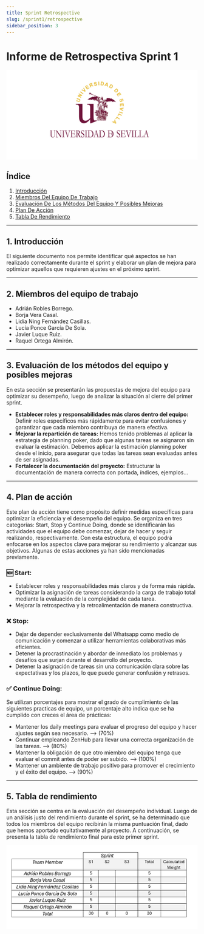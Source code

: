 ```yaml
---
title: Sprint Retrospective
slug: /sprint1/retrospective
sidebar_position: 3
---
```

# Informe de Retrospectiva Sprint 1

![Logo Universidad de Sevilla](./img/banner.jpg) 

## Índice

1. [Introducción](#1-introducción)
2. [Miembros Del Equipo De Trabajo](#2-miembros-del-equipo-de-trabajo)
3. [Evaluación De Los Métodos Del Equipo Y Posibles Mejoras](#3-evaluación-de-los-métodos-del-equipo-y-posibles-mejoras)
4. [Plan De Acción](#4-plan-de-acción)
5. [Tabla De Rendimiento](#5-tabla-de-rendimiento)


---

## **1. Introducción**
El siguiente documento nos permite identificar qué aspectos se han realizado correctamente durante el sprint y elaborar un plan de mejora para optimizar aquellos que requieren ajustes en el próximo sprint.

---

## **2. Miembros del equipo de trabajo**
- Adrián Robles Borrego.
- Borja Vera Casal.
- Lidia Ning Fernández Casillas.
- Lucía Ponce García De Sola.
- Javier Luque Ruiz.
- Raquel Ortega Almirón.

---

## **3. Evaluación de los métodos del equipo y posibles mejoras**
En esta sección se presentarán las propuestas de mejora del equipo para optimizar su desempeño, luego de analizar la situación al cierre del primer sprint.
- **Establecer roles y responsabilidades más claros dentro del equipo:** Definir roles específicos más rápidamente para evitar confusiones y garantizar que cada miembro contribuya de manera efectiva.
- **Mejorar la repartición de tareas:** Hemos tenido problemas al aplicar la estrategia de planning poker, dado que algunas tareas se asignaron sin evaluar la estimación. Debemos aplicar la estimación planning poker desde el inicio, para asegurar que todas las tareas sean evaluadas antes de ser asignadas.
- **Fortalecer la documentación del proyecto:** Estructurar la documentación de manera correcta con portada, índices, ejemplos...

---

## **4. Plan de acción**
Este plan de acción tiene como propósito definir medidas específicas para optimizar la eficiencia y el desempeño del equipo. Se organiza en tres categorías: Start, Stop y Continue Doing, donde se identificarán las actividades que el equipo debe comenzar, dejar de hacer y seguir realizando, respectivamente. Con esta estructura, el equipo podrá enfocarse en los aspectos clave para mejorar su rendimiento y alcanzar sus objetivos. Algunas de estas acciones ya han sido mencionadas previamente.

### 🆕 Start:
- Establecer roles y responsabilidades más claros y de forma más rápida.
- Optimizar la asignación de tareas considerando la carga de trabajo total mediante la evaluación de la complejidad de cada tarea.
- Mejorar la retrospectiva y la retroalimentación de manera constructiva.

### ❌ Stop:
- Dejar de depender exclusivamente del Whatsapp como medio de comunicación y comenzar a utilizar herramientas colaborativas más eficientes.
- Detener la procrastinación y abordar de inmediato los problemas y desafíos que surjan durante el desarrollo del proyecto.
- Detener la asignación de tareas sin una comunicación clara sobre las expectativas y los plazos, lo que puede generar confusión y retrasos.

### ✅ Continue Doing: 
Se utilizan porcentajes para mostrar el grado de cumplimiento de las siguientes practicas de equipo, un porcentaje alto indica que se ha cumplido con creces el área de prácticas: 
- Mantener los daily meetings para evaluar el progreso del equipo y hacer ajustes según sea necesario. --> (70%)
- Continuar empleando ZenHub para llevar una correcta organización de las tareas. --> (80%)
- Mantener la obligación de que otro miembro del equipo tenga que evaluar el commit antes de poder ser subido. --> (100%)
- Mantener un ambiente de trabajo positivo para promover el crecimiento y el éxito del equipo. --> (90%)

---

## **5. Tabla de rendimiento**
Esta sección se centra en la evaluación del desempeño individual. Luego de un análisis justo del rendimiento durante el sprint, se ha determinado que todos los miembros del equipo recibirán la misma puntuación final, dado que hemos aportado equitativamente al proyecto. A continuación, se presenta la tabla de rendimiento final para este primer sprint.

![Tabla de rendimiento de cada desarrollador](./img/Tabla_rendimiento.png) 